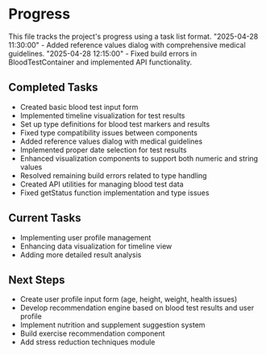 
# Progress

This file tracks the project's progress using a task list format.
"2025-04-28 11:30:00" - Added reference values dialog with comprehensive medical guidelines.
"2025-04-28 12:15:00" - Fixed build errors in BloodTestContainer and implemented API functionality.

## Completed Tasks

- Created basic blood test input form
- Implemented timeline visualization for test results
- Set up type definitions for blood test markers and results
- Fixed type compatibility issues between components
- Added reference values dialog with medical guidelines
- Implemented proper date selection for test results
- Enhanced visualization components to support both numeric and string values
- Resolved remaining build errors related to type handling
- Created API utilities for managing blood test data
- Fixed getStatus function implementation and type issues

## Current Tasks

- Implementing user profile management
- Enhancing data visualization for timeline view
- Adding more detailed result analysis

## Next Steps

- Create user profile input form (age, height, weight, health issues)
- Develop recommendation engine based on blood test results and user profile
- Implement nutrition and supplement suggestion system
- Build exercise recommendation component
- Add stress reduction techniques module

